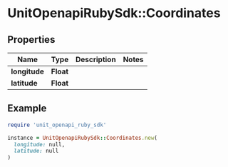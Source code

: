 # UnitOpenapiRubySdk::Coordinates

## Properties

| Name | Type | Description | Notes |
| ---- | ---- | ----------- | ----- |
| **longitude** | **Float** |  |  |
| **latitude** | **Float** |  |  |

## Example

```ruby
require 'unit_openapi_ruby_sdk'

instance = UnitOpenapiRubySdk::Coordinates.new(
  longitude: null,
  latitude: null
)
```

